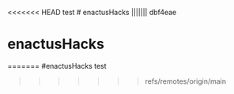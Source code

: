<<<<<<< HEAD
test # enactusHacks
||||||| dbf4eae
# enactusHacks
=======
#enactusHacks
test
>>>>>>> refs/remotes/origin/main
